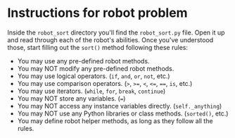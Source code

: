 # Instructions for robot problem

Inside the `robot_sort` directory you'll find the `robot_sort.py` file. Open it up and read through each of the robot's abilities. Once you've understood those, start filling out the `sort()` method following these rules:

* You may use any pre-defined robot methods.
* You may NOT modify any pre-defined robot methods.
* You may use logical operators. (`if`, `and`, `or`, `not`, etc.)
* You may use comparison operators. (`>`, `>=`, `<`, `<=`, `==`, `is`, etc.)
* You may use iterators. (`while`, `for`, `break`, `continue`)
* You may NOT store any variables. (`=`)
* You may NOT access any instance variables directly. (`self._anything`)
* You may NOT use any Python libraries or class methods. (`sorted()`, etc.)
* You may define robot helper methods, as long as they follow all the rules.
